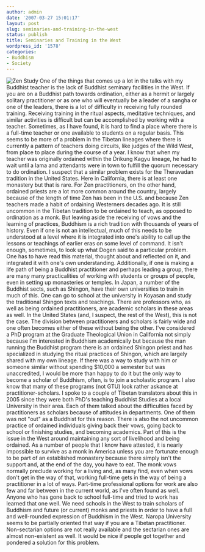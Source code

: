 ```yaml
---
author: admin
date: '2007-03-27 15:01:17'
layout: post
slug: seminaries-and-training-in-the-west
status: publish
title: Seminaries and Training in the West
wordpress_id: '1578'
categories:
- Buddhism
- Society
---
```


![Zen Study](http://www.arcanology.com/images/zen-study.jpg "Zen Study")
One of the things that comes up a lot in the talks with my Buddhist
teacher is the lack of Buddhist seminary facilities in the West. If you
are on a Buddhist path towards ordination, either as a hermit or largely
solitary practitioner or as one who will eventually be a leader of a
sangha or one of the leaders, there is a lot of difficulty in receiving
fully rounded training. Receiving training in the ritual aspects,
meditative techniques, and similar activities is difficult but can be
accomplished by working with a teacher. Sometimes, as I have found, it
is hard to find a place where there is a full-time teacher or one
available to students on a regular basis. This seems to be more of a
problem in the Tibetan lineages where there is currently a pattern of
teachers doing circuits, like judges of the Wild West, from place to
place during the course of a year. I know that when my teacher was
originally ordained within the Drikung Kagyu lineage, he had to wait
until a lama and attendants were in town to fulfill the quorum necessary
to do ordination. I suspect that a similar problem exists for the
Theravadan tradition in the United States. Here in California, there is
at least one monastery but that is rare. For Zen practitioners, on the
other hand, ordained priests are a lot more common around the country,
largely because of the length of time Zen has been in the U.S. and
because Zen teachers made a habit of ordaining Westerners decades ago.
It is still uncommon in the Tibetan tradition to be ordained to teach,
as opposed to ordination as a monk. But leaving aside the receiving of
vows and the learning of practices, Buddhism is a rich tradition with
thousands of years of history. Even if one is not an intellectual, much
of this needs to be understood at a level where it is integrated into
one's ability to call up the lessons or teachings of earlier eras on
some level of command. It isn't enough, sometimes, to look up what Dogen
said to a particular problem. One has to have read this material,
thought about and reflected on it, and integrated it with one's own
understanding. Additionally, if one is making a life path of being a
Buddhist practitioner and perhaps leading a group, there are many many
practicalities of working with students or groups of people, even in
setting up monasteries or temples. In Japan, a number of the Buddhist
sects, such as Shingon, have their own universities to train in much of
this. One can go to school at the university in Koyasan and study the
traditional Shingon texts and teachings. There are professors who, as
well as being ordained practitioners, are academic scholars in these
areas as well. In the United States (and, I suspect, the rest of the
West), this is not the case. The division between practitioners and
scholars is fairly wide and one often becomes either of these without
being the other. I've considered a PhD program at the Graduate
Theological Union in California not simply because I'm interested in
Buddhism academically but because the man running the Buddhist program
there is an ordained Shingon priest and has specialized in studying the
ritual practices of Shingon, which are largely shared with my own
lineage. If there was a way to study with him or someone similar without
spending $10,000 a semester but was unaccredited, I would be more than
happy to do it but the only way to become a scholar of Buddhism, often,
is to join a scholastic program. I also know that many of these programs
(not GTU) look rather askance at practitioner-scholars. I spoke to a
couple of Tibetan translators about this in 2005 since they were both
PhD's teaching Buddhist Studies at a local University in their area.
Each of them talked about the difficulties faced by practitioners as
scholars because of attitudes in departments. One of them was not "out"
as a Buddhist for this reason. There is also the not uncommon practice
of ordained individuals giving back their vows, going back to school or
finishing studies, and becoming academics. Part of this is the issue in
the West around maintaining any sort of livelihood and being ordained.
As a number of people that I know have attested, it is nearly impossible
to survive as a monk in America unless you are fortunate enough to be
part of an established monastery because there simply isn't the support
and, at the end of the day, you have to eat. The monk vows normally
preclude working for a living and, as many find, even when vows don't
get in the way of that, working full-time gets in the way of being a
practitioner in a lot of ways. Part-time professional options for work
are also few and far between in the current world, as I've often found
as well. Anyone who has gone back to school full-time and tried to work
has learned that one well. We need schools in the West to train scholars
of Buddhism and future (or current) monks and priests in order to have a
full and well-rounded expression of Buddhism in the West. Naropa
University seems to be partially oriented that way if you are a Tibetan
practitioner. Non-sectarian options are not really available and the
sectarian ones are almost non-existent as well. It would be nice if
people got together and pondered a solution for this problem.
